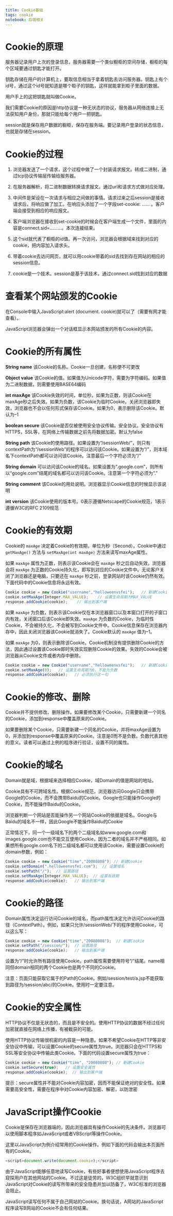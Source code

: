 ```yaml
---
title: Cookie基础
tags: cookie
notebook: 后端相关
---
```


# Cookie的原理

服务器记录用户上次的登录信息，服务器需要一个类似橱柜的空间存储，橱柜的每个区域要通过钥匙才能打开。

钥匙存储在用户的计算机上，要取信息相当于拿着钥匙去访问服务器。钥匙上有个id号，通过这个id号就知道是哪个柜子的钥匙，这样就能拿到柜子里面的数据。

用户手上的这把钥匙就叫做Cookie。

我们需要Cookie的原因是http协议是一种无状态的协议，服务器从网络连接上无法获知用户身份，那就只能给每个用户一把钥匙。

session就是保存用户数据的橱柜，保存在服务端。要记录用户登录的状态信息，也就是存储在session。

# Cookie的过程

1. 浏览器发送了一个请求，这个过程中做了一个封装请求报文。转成二进制，通过tcp协议传输层传输给服务器。

2. 在服务器解析，将二进制数据转换请求报文。通过url和请求方式做对应处理。

3. 中间件是架设在一次请求与相应之间做的事情。请求过来之后session是接收请求后，将响应做了加工。在响应头添加了一个字段set-cookie: ......  。客户端会接受到相应的响应报文。

4. 客户端浏览器在接收到set-cookie的时候会在客户端生成一个文件，里面的内容是connect.sid=.........。本次连接结束。

5. 这个sid就代表了橱柜的id值。再一次访问，浏览器会根据域来找到对应的cookie，把内容加入请求头。

6. 带着cookie去访问网页，就可以用cookie带着的sid去找到存在网站的相应的session信息。

7. cookie是一个技术。session是基于该技术，通过connect.sid找到对应的数据


# 查看某个网站颁发的Cookie

在Console中输入JavaScript:alert (document. cookie)就可以了（需要有网才能查看）。

JavaScript浏览器会弹出一个对话框显示本网站颁发的所有Cookie的内容。

# Cookie的所有属性

**String name**
该Cookie的名称。Cookie一旦创建，名称便不可更改

**Object value**
该Cookie的值。如果值为Unicode字符，需要为字符编码。如果值为二进制数据，则需要使用BASE64编码

**int maxAge**
该Cookie失效的时间，单位秒。如果为正数，则该Cookie在maxAge秒之后失效。如果为负数，该Cookie为临时Cookie，关闭浏览器即失效，浏览器也不会以任何形式保存该Cookie。如果为0，表示删除该Cookie。默认为–1

**boolean secure**
该Cookie是否仅被使用安全协议传输。安全协议。安全协议有HTTPS，SSL等，在网络上传输数据之前先将数据加密。默认为false

**String path**
该Cookie的使用路径。如果设置为“/sessionWeb/”，则只有contextPath为“/sessionWeb”的程序可以访问该Cookie。如果设置为“/”，则本域名下contextPath都可以访问该Cookie。注意最后一个字符必须为“/”

**String domain**
可以访问该Cookie的域名。如果设置为“.google.com”，则所有以“google.com”结尾的域名都可以访问该Cookie。注意第一个字符必须为“.”

**String comment**
该Cookie的用处说明。浏览器显示Cookie信息的时候显示该说明

**int version**
该Cookie使用的版本号。0表示遵循Netscape的Cookie规范，1表示遵循W3C的RFC 2109规范

# Cookie的有效期

Cookie的 `maxAge` 决定着Cookie的有效期，单位为秒（Second）。Cookie中通过`getMaxAge()` 方法与 `setMaxAge(int maxAge)` 方法来读写maxAge属性。

如果 `maxAge` 属性为正数，则表示该Cookie会在 `maxAge` 秒之后自动失效。浏览器会将 `maxAge` 为正数的Cookie持久化，即写到对应的Cookie文件中。无论客户关闭了浏览器还是电脑，只要还在 `maxAge` 秒之前，登录网站时该Cookie仍然有效。下面代码中的Cookie信息将永远有效。

```js
Cookie cookie = new Cookie("username","helloweenvsfei");   // 新建Cookie
cookie.setMaxAge(Integer.MAX_VALUE);    // 设置生命周期为MAX_VALUE
response.addCookie(cookie);    // 输出到客户端
```

如果 `maxAge` 为负数，则表示该Cookie仅在本浏览器窗口以及本窗口打开的子窗口内有效，关闭窗口后该Cookie即失效。`maxAge` 为负数的Cookie，为临时性Cookie，不会被持久化，不会被写到Cookie文件中。Cookie信息保存在浏览器内存中，因此关闭浏览器该Cookie就消失了。Cookie默认的 `maxAge` 值为–1。

如果 `maxAge` 为0，则表示删除该Cookie。Cookie机制没有提供删除Cookie的方法，因此通过设置该Cookie即时失效实现删除Cookie的效果。失效的Cookie会被浏览器从Cookie文件或者内存中删除。

```js
Cookie cookie = new Cookie("username","helloweenvsfei");   // 新建Cookie
cookie.setMaxAge(0);   // 设置生命周期为0，不能为负数
response.addCookie(cookie);   // 必须执行这一句
```

# Cookie的修改、删除

Cookie并不提供修改、删除操作。如果要修改某个Cookie，只需要新建一个同名的Cookie，添加到response中覆盖原来的Cookie。

如果要删除某个Cookie，只需要新建一个同名的Cookie，并将maxAge设置为0，并添加到response中覆盖原来的Cookie。注意是0而不是负数。负数代表其他的意义。读者可以通过上例的程序进行验证，设置不同的属性。

# Cookie的域名

Domain就是域，根据域来选择相应Cookie，域Domain的值是网站的地址。

Cookie具有不可跨域名性。根据Cookie规范，浏览器访问Google只会携带Google的Cookie，而不会携带Baidu的Cookie。Google也只能操作Google的Cookie，而不能操作Baidu的Cookie。

浏览器判断一个网站是否能操作另一个网站Cookie的依据是域名。Google与Baidu的域名不一样，因此Google不能操作Baidu的Cookie

正常情况下，同一个一级域名下的两个二级域名如www.google.com和images.google.com也不能交互使用Cookie，因为二者的域名并不严格相同。如果想所有google.com名下的二级域名都可以使用该Cookie，需要设置Cookie的domain参数，例如：

```js
Cookie cookie = new Cookie("time","20080808"); // 新建Cookie
cookie.setDomain(".helloweenvsfei.com");  // 设置域名
cookie.setPath("/");  // 设置路径
cookie.setMaxAge(Integer.MAX_VALUE);  // 设置有效期
response.addCookie(cookie);   // 输出到客户端
```

# Cookie的路径

Domain属性决定运行访问Cookie的域名，而path属性决定允许访问Cookie的路径（ContextPath）。例如，如果只允许/sessionWeb/下的程序使用Cookie，可以这么写：

```js
Cookie cookie = new Cookie("time","20080808");  // 新建Cookie
cookie.setPath("/session/");  // 设置路径
response.addCookie(cookie);   // 输出到客户端
```

设置为“/”时允许所有路径使用Cookie。path属性需要使用符号“/”结尾。name相同但domain相同的两个Cookie也是两个不同的Cookie。

注意：页面只能获取它属于的Path的Cookie。例如/session/test/a.jsp不能获取到路径为/session/abc/的Cookie。使用时一定要注意。
     
# Cookie的安全属性

HTTP协议不仅是无状态的，而且是不安全的。使用HTTP协议的数据不经过任何加密就直接在网络上传播，有被截获的可能。

使用HTTP协议传输很机密的内容是一种隐患。如果不希望Cookie在HTTP等非安全协议中传输，可以设置Cookie的secure属性为true。浏览器只会在HTTPS和SSL等安全协议中传输此类Cookie。下面的代码设置secure属性为true：

```js
Cookie cookie = new Cookie("time", "20080808"); // 新建Cookie
cookie.setSecure(true);   // 设置安全属性
response.addCookie(cookie);  // 输出到客户端
```

提示：secure属性并不能对Cookie内容加密，因而不能保证绝对的安全性。如果需要高安全性，需要在程序中对Cookie内容加密、解密，以防泄密
    
# JavaScript操作Cookie

Cookie是保存在浏览器端的，因此浏览器具有操作Cookie的先决条件。浏览器可以使用脚本程序如JavaScript或者VBScript等操作Cookie。

这里以JavaScript为例介绍常用的Cookie操作。例如下面的代码会输出本页面所有的Cookie。

```js
<script>document.write(document.cookie);</script>
```

由于JavaScript能够任意地读写Cookie，有些好事者便想使用JavaScript程序去窥探用户在其他网站的Cookie。不过这是徒劳的，W3C组织早就意识到JavaScript对Cookie的读写所带来的安全隐患并加以防备了，W3C标准的浏览器会阻止。

JavaScript读写任何不属于自己网站的Cookie。换句话说，A网站的JavaScript程序读写B网站的Cookie不会有任何结果。


